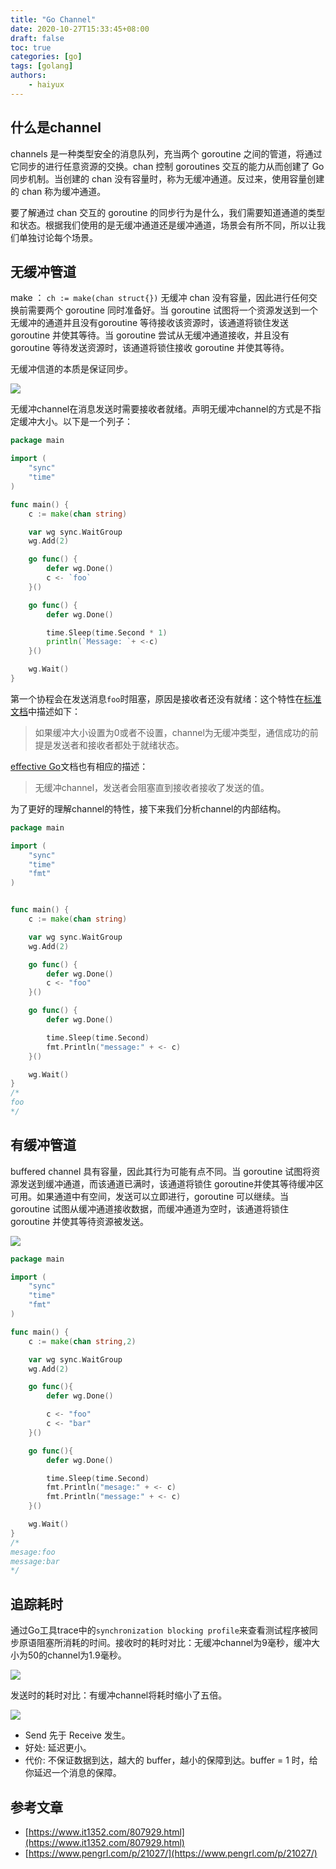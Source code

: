 ```yaml
---
title: "Go Channel"
date: 2020-10-27T15:33:45+08:00
draft: false
toc: true
categories: [go]
tags: [golang]
authors:
    - haiyux
---
```


## 什么是channel

channels 是一种类型安全的消息队列，充当两个 goroutine 之间的管道，将通过它同步的进行任意资源的交换。chan 控制 goroutines 交互的能力从而创建了 Go 同步机制。当创建的 chan 没有容量时，称为无缓冲通道。反过来，使用容量创建的 chan 称为缓冲通道。

要了解通过 chan 交互的 goroutine 的同步行为是什么，我们需要知道通道的类型和状态。根据我们使用的是无缓冲通道还是缓冲通道，场景会有所不同，所以让我们单独讨论每个场景。

## 无缓冲管道

make ： `ch := make(chan struct{})`
无缓冲 chan 没有容量，因此进行任何交换前需要两个 goroutine 同时准备好。当 goroutine 试图将一个资源发送到一个无缓冲的通道并且没有goroutine 等待接收该资源时，该通道将锁住发送 goroutine 并使其等待。当 goroutine 尝试从无缓冲通道接收，并且没有 goroutine 等待发送资源时，该通道将锁住接收 goroutine 并使其等待。

无缓冲信道的本质是保证同步。

![](/images/2344773-20210819140249416-107141713.png)

无缓冲channel在消息发送时需要接收者就绪。声明无缓冲channel的方式是不指定缓冲大小。以下是一个列子：

```go
package main

import (
    "sync"
    "time"
)

func main() {
    c := make(chan string)

    var wg sync.WaitGroup
    wg.Add(2)

    go func() {
        defer wg.Done()
        c <- `foo`
    }()

    go func() {
        defer wg.Done()

        time.Sleep(time.Second * 1)
        println(`Message: `+ <-c)
    }()

    wg.Wait()
}
```

第一个协程会在发送消息`foo`时阻塞，原因是接收者还没有就绪：这个特性在[标准文档](https://golang.org/ref/spec?source=post_page---------------------------#Channel_types)中描述如下：

> 如果缓冲大小设置为0或者不设置，channel为无缓冲类型，通信成功的前提是发送者和接收者都处于就绪状态。

[effective Go](https://golang.org/doc/effective_go.html?source=post_page---------------------------#channels)文档也有相应的描述：

> 无缓冲channel，发送者会阻塞直到接收者接收了发送的值。

为了更好的理解channel的特性，接下来我们分析channel的内部结构。

```go
package main

import (
    "sync"
    "time"
    "fmt"
)


func main() {
    c := make(chan string)

    var wg sync.WaitGroup
    wg.Add(2)

    go func() {
        defer wg.Done()
        c <- "foo"
    }()

    go func() {
        defer wg.Done()

        time.Sleep(time.Second)
        fmt.Println("message:" + <- c)
    }()

    wg.Wait()
}
/*
foo
*/
```

## 有缓冲管道

buffered channel 具有容量，因此其行为可能有点不同。当 goroutine 试图将资源发送到缓冲通道，而该通道已满时，该通道将锁住 goroutine并使其等待缓冲区可用。如果通道中有空间，发送可以立即进行，goroutine 可以继续。当goroutine 试图从缓冲通道接收数据，而缓冲通道为空时，该通道将锁住 goroutine 并使其等待资源被发送。

![](/images/2344773-20210819140332013-249306558.png)

```go
package main

import (
    "sync"
    "time"
    "fmt"
)

func main() {
    c := make(chan string,2)

    var wg sync.WaitGroup
    wg.Add(2)

    go func(){
        defer wg.Done()

        c <- "foo"
        c <- "bar"
    }()

    go func(){
        defer wg.Done()

        time.Sleep(time.Second)
        fmt.Println("mesage:" + <- c)
        fmt.Println("message:" + <- c)
    }()

    wg.Wait()
}
/*
mesage:foo
message:bar
*/
```

## 追踪耗时

通过Go工具trace中的`synchronization blocking profile`来查看测试程序被同步原语阻塞所消耗的时间。接收时的耗时对比：无缓冲channel为9毫秒，缓冲大小为50的channel为1.9毫秒。

![](/images/2344773-20210819140357143-1327281824.png)

发送时的耗时对比：有缓冲channel将耗时缩小了五倍。

![](/images/2344773-20210819140410869-550649919.png)

- Send 先于 Receive 发生。
- 好处: 延迟更小。
- 代价: 不保证数据到达，越大的 buffer，越小的保障到达。buffer = 1 时，给你延迟一个消息的保障。

## 参考文章

- [https://www.it1352.com/807929.html](https://www.it1352.com/807929.html)
- [https://www.pengrl.com/p/21027/](https://www.pengrl.com/p/21027/)
